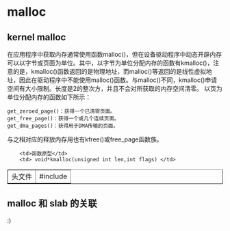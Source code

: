 malloc
=====

kernel malloc
------

在应用程序中获取内存通常使用函数malloc()，但在设备驱动程序中动态开辟内存可以以字节或页面为单位。其中，以字节为单位分配内存的函数有kmalloc()，注意的是，kmalloc()函数返回的是物理地址，而malloc()等返回的是线性虚拟地址，因此在驱动程序中不能使用malloc()函数。与malloc()不同，kmalloc()申请空间有大小限制。长度是2的整次方，并且不会对所获取的内存空间清零。
以页为单位分配内存的函数如下所示：
	
	get_zeroed_page()：获得一个已清零页面。
	get_free_page()：获得一个或几个连续页面。
	get_dma_pages()：获得用于DMA传输的页面。

与之相对应的释放内存用也有kfree()或free_page函数族。


<table border="1">

<tr> 
        <td>头文件</td> 
        <td> #include<linux/malloc.h> </td>
</tr>
<tr>

        <td>函数原型</td>
        <td> void*kmalloc(unsigned int len,int flags) </td>

</tr>

</table>



malloc 和 slab 的关联
----



:)
